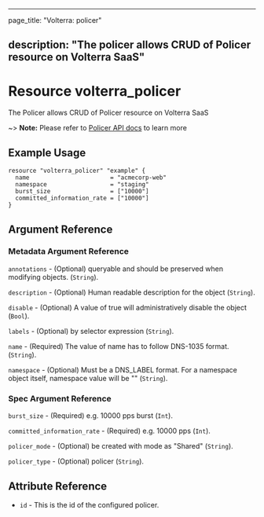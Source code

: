 ---

page_title: "Volterra: policer"

description: "The policer allows CRUD of Policer resource on Volterra SaaS"
---------------------------------------------------------------------------

Resource volterra_policer
=========================

The Policer allows CRUD of Policer resource on Volterra SaaS

~> **Note:** Please refer to [Policer API docs](https://docs.cloud.f5.com/docs-v2/api/policer) to learn more

Example Usage
-------------

```hcl
resource "volterra_policer" "example" {
  name                       = "acmecorp-web"
  namespace                  = "staging"
  burst_size                 = ["10000"]
  committed_information_rate = ["10000"]
}

```

Argument Reference
------------------

### Metadata Argument Reference

`annotations` - (Optional) queryable and should be preserved when modifying objects. (`String`).

`description` - (Optional) Human readable description for the object (`String`).

`disable` - (Optional) A value of true will administratively disable the object (`Bool`).

`labels` - (Optional) by selector expression (`String`).

`name` - (Required) The value of name has to follow DNS-1035 format. (`String`).

`namespace` - (Optional) Must be a DNS_LABEL format. For a namespace object itself, namespace value will be "" (`String`).

### Spec Argument Reference

`burst_size` - (Required) e.g. 10000 pps burst (`Int`).

`committed_information_rate` - (Required) e.g. 10000 pps (`Int`).

`policer_mode` - (Optional) be created with mode as "Shared" (`String`).

`policer_type` - (Optional) policer (`String`).

Attribute Reference
-------------------

-	`id` - This is the id of the configured policer.
